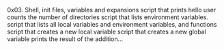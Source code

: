0x03. Shell, init files, variables and expansions
script that prints hello user
counts the number of directories
script that lists environment variables.
script that lists all local variables and environment variables, and functions
script that creates a new local variable
script that creates a new global variable
prints the result of the addition...
